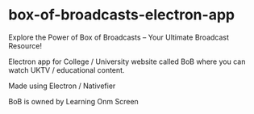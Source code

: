 # box-of-broadcasts-electron-app
Explore the Power of Box of Broadcasts – Your Ultimate Broadcast Resource!

Electron app for College / University website called BoB where you can watch UKTV / educational content.

Made using Electron / Nativefier

BoB is owned by Learning Onm Screen
